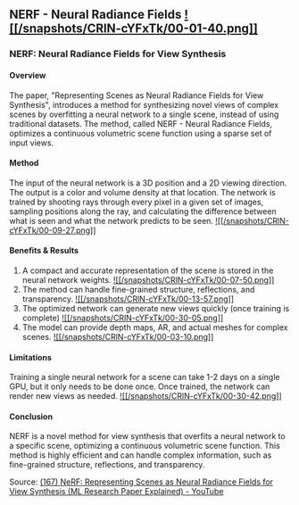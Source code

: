 ## NERF -  Neural Radiance Fields [![[/snapshots/CRlN-cYFxTk/00-01-40.png]]](<https://youtu.be/CRlN-cYFxTk?t=97s>)
### NERF: Neural Radiance Fields for View Synthesis 

#### Overview
The paper, "Representing Scenes as Neural Radiance Fields for View Synthesis", introduces a method for synthesizing novel views of complex scenes by overfitting a neural network to a single scene, instead of using traditional datasets. The method, called NERF - Neural Radiance Fields, optimizes a continuous volumetric scene function using a sparse set of input views. 

#### Method
The input of the neural network is a 3D position and a 2D viewing direction. The output is a color and volume density at that location. The network is trained by shooting rays through every pixel in a given set of images, sampling positions along the ray, and calculating the difference between what is seen and what the network predicts to be seen. [![[/snapshots/CRlN-cYFxTk/00-09-27.png]]](<https://youtu.be/CRlN-cYFxTk?t=564s>)

#### Benefits & Results
1. A compact and accurate representation of the scene is stored in the neural network weights. [![[/snapshots/CRlN-cYFxTk/00-07-50.png]]](<https://youtu.be/CRlN-cYFxTk?t=468s>)
2. The method can handle fine-grained structure, reflections, and transparency. [![[/snapshots/CRlN-cYFxTk/00-13-57.png]]](<https://youtu.be/CRlN-cYFxTk?t=833s>)
3. The optimized network can generate new views quickly (once training is complete) [![[/snapshots/CRlN-cYFxTk/00-30-05.png]]](<https://youtu.be/CRlN-cYFxTk?t=1803s>)
4. The model can provide depth maps, AR, and actual meshes for complex scenes. [![[/snapshots/CRlN-cYFxTk/00-03-10.png]]](<https://youtu.be/CRlN-cYFxTk?t=188s>)

#### Limitations
Training a single neural network for a scene can take 1-2 days on a single GPU, but it only needs to be done once. Once trained, the network can render new views as needed. [![[/snapshots/CRlN-cYFxTk/00-30-42.png]]](<https://youtu.be/CRlN-cYFxTk?t=1840s>)

#### Conclusion
NERF is a novel method for view synthesis that overfits a neural network to a specific scene, optimizing a continuous volumetric scene function. This method is highly efficient and can handle complex information, such as fine-grained structure, reflections, and transparency. 

Source: [(167) NeRF: Representing Scenes as Neural Radiance Fields for View Synthesis (ML Research Paper Explained) - YouTube](https://www.youtube.com/watch?v=CRlN-cYFxTk&list=WL&index=24&t=524s)
